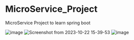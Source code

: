# MicroService_Project
MicroService Project to learn spring boot

![image](https://github.com/NeerajSharma10/MicroService_Project/assets/62813226/4526345b-f057-4a04-853c-3e1d736befae)
![Screenshot from 2023-10-22 15-39-53](https://github.com/NeerajSharma10/MicroService_Project/assets/62813226/338e427e-a448-4348-9b49-85c51485cb39)
![image](https://github.com/NeerajSharma10/MicroService_Project/assets/62813226/15cd185f-2057-40d4-8a8e-892074764ed3)




